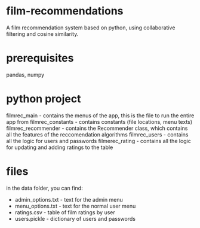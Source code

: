 # film-recommendations
A film recommendation system based on python, using collaborative filtering and cosine similarity.

# prerequisites
pandas, numpy

# python project
filmrec_main - contains the menus of the app, this is the file to run the entire app from
filmrec_constants - contains constants (file locations, menu texts)
filmrec_recommender - contains the Recommender class, which contains all the features of the reccomendation algorithms
filmrec_users - contains all the logic for users and passwords
filmerec_rating - contains all the logic for updating and adding ratings to the table

# files
in the data folder, you can find:
* admin_options.txt - text for the admin menu
* menu_options.txt - text for the normal user menu
* ratings.csv - table of film ratings by user
* users.pickle - dictionary of users and passwords
